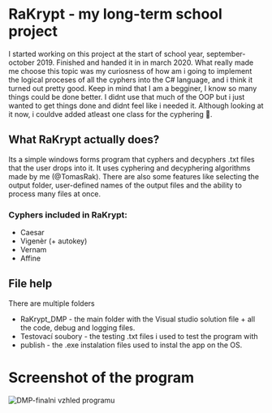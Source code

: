 # RaKrypt - my long-term school project

I started working on this project at the start of school year, september-october 2019. Finished and handed it in in march 2020. What really made me choose this topic was my curiosness of how am i going to implement the logical proceses of all the cyphers into the C# language, and i think it turned out pretty good. Keep in mind that I am a begginer, I know so many things could be done better. I didnt use that much of the OOP but i just wanted to get things done and didnt feel like i needed it. Although looking at it now, i couldve added atleast one class for the cyphering :shit:.

## What RaKrypt actually does?
Its a simple windows forms program that cyphers and decyphers .txt files that the user drops into it. It uses cyphering and decyphering algorithms made by me (@TomasRak). There are also some features like selecting the output folder, user-defined names of the output files and the ability to process many files at once.

### Cyphers included in RaKrypt:
- Caesar
- Vigenèr (+ autokey)
- Vernam
- Affine

## File help
There are multiple folders
- RaKrypt_DMP - the main folder with the Visual studio solution file + all the code, debug and logging files. 
- Testovací soubory - the testing .txt files i used to test the program with
- publish - the .exe instalation files used to instal the app on the OS.

# Screenshot of the program
![DMP-finalni vzhled programu](https://user-images.githubusercontent.com/69902498/91719919-6deb9980-eb96-11ea-840d-30def3311aad.png)
